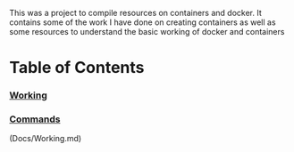 This was a project to compile resources on containers and docker. It contains some of the work I have done on creating containers as well as some resources to understand the basic working of docker and containers

# **Table of Contents**

### [Working](Docs/WORKING.md)

### [Commands](Docs/COMMANDS.md)

(Docs/Working.md)
